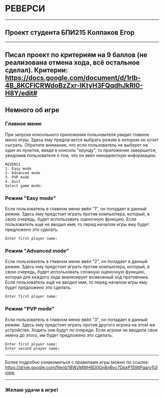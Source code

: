 # РЕВЕРСИ
---
## Проект студента БПИ215 Колпаков Егор
---
Писал проект по критериям на 9 баллов (не реализована отмена хода, всё остальное сделал).
Критерии: https://docs.google.com/document/d/1rlb-4B_8KCFlCRWdoBzZxr-lKtyH3FQqdhJkRl0-H8Y/edit#
---
## Немного об игре
### Главное меню
При запуске консольного приложения пользователя увидит главное меню игры. Здесь ему предлагается выбрать режим в котором он хочет сыграть. Обратите внимание, что если пользователь не выберет не один из пунктов, введя в консоль "ерунду", то приложение завершится, уведомив пользователя о том, что он ввёл некорректную информацию.
```
REVERSI
1. Easy mode
2. Advanced mode
3. PVP mode
4. Quit
Select game mode: 
```
### Режим "Easy mode"
Если пользователь в главном меню ввёл "1", он попадает в данный режим. Здесь ему предстоит играть против компьютера, который, в свою очередь, будет использовать оценочную функцию. Если пользователь ещё не вводил имя, то перед началом игры ему будет предложено это сделать.
```
Enter first player name: 
```
### Режим "Advanced mode"
Если пользователь в главном меню ввёл "2", он попадает в данный режим. Здесь ему предстоит играть против компьютера, который, в свою очередь, будет использовать сложную оценочную функцию, которая для каждого хода анализирует возможный ход противника. Если пользователь ещё не вводил имя, то перед началом игры ему будет предложено это сделать.
```
Enter first player name: 
```
### Режим "PVP mode"
Если пользователь в главном меню ввёл "3", он попадает в данный режим. Здесь ему предстоит играть против другого игрока на этом же устройстве. Ходить они будут по очереди. Если игроки не вводили свои имена до этого, им будет предложено это сделать.
```
Enter first player name: 
Enter second player name: 
```
---
Более подробно ознакомиться с правилами игры можно по ссылке: https://drive.google.com/file/d/18WzMWH6D0GnBnBvc7DpxP15lWPaary1U/view

---

### Желаю удачи в игре!


